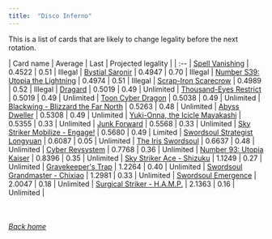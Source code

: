 ```yaml
---
title:  "Disco Inferno"
---
```


This is a list of cards that are likely to change legality before the next rotation.

| Card name | Average | Last | Projected legality |
| :-- |
[Spell Vanishing](https://db.ygoprodeck.com/card/?search=Spell%20Vanishing) | 0.4522 | 0.51 | Illegal |
[Bystial Saronir](https://db.ygoprodeck.com/card/?search=Bystial%20Saronir) | 0.4947 | 0.70 | Illegal |
[Number S39: Utopia the Lightning](https://db.ygoprodeck.com/card/?search=Number%20S39:%20Utopia%20the%20Lightning) | 0.4974 | 0.51 | Illegal |
[Scrap-Iron Scarecrow](https://db.ygoprodeck.com/card/?search=Scrap-Iron%20Scarecrow) | 0.4989 | 0.52 | Illegal |
[Dragard](https://db.ygoprodeck.com/card/?search=Dragard) | 0.5019 | 0.49 | Unlimited |
[Thousand-Eyes Restrict](https://db.ygoprodeck.com/card/?search=Thousand-Eyes%20Restrict) | 0.5019 | 0.49 | Unlimited |
[Toon Cyber Dragon](https://db.ygoprodeck.com/card/?search=Toon%20Cyber%20Dragon) | 0.5038 | 0.49 | Unlimited |
[Blackwing - Blizzard the Far North](https://db.ygoprodeck.com/card/?search=Blackwing%20-%20Blizzard%20the%20Far%20North) | 0.5263 | 0.48 | Unlimited |
[Abyss Dweller](https://db.ygoprodeck.com/card/?search=Abyss%20Dweller) | 0.5308 | 0.49 | Unlimited |
[Yuki-Onna, the Icicle Mayakashi](https://db.ygoprodeck.com/card/?search=Yuki-Onna,%20the%20Icicle%20Mayakashi) | 0.5355 | 0.33 | Unlimited |
[Junk Forward](https://db.ygoprodeck.com/card/?search=Junk%20Forward) | 0.5568 | 0.33 | Unlimited |
[Sky Striker Mobilize - Engage!](https://db.ygoprodeck.com/card/?search=Sky%20Striker%20Mobilize%20-%20Engage!) | 0.5680 | 0.49 | Limited |
[Swordsoul Strategist Longyuan](https://db.ygoprodeck.com/card/?search=Swordsoul%20Strategist%20Longyuan) | 0.6087 | 0.05 | Unlimited |
[The Iris Swordsoul](https://db.ygoprodeck.com/card/?search=The%20Iris%20Swordsoul) | 0.6637 | 0.48 | Unlimited |
[Cyber Revsystem](https://db.ygoprodeck.com/card/?search=Cyber%20Revsystem) | 0.7768 | 0.36 | Unlimited |
[Number 93: Utopia Kaiser](https://db.ygoprodeck.com/card/?search=Number%2093:%20Utopia%20Kaiser) | 0.8396 | 0.35 | Unlimited |
[Sky Striker Ace - Shizuku](https://db.ygoprodeck.com/card/?search=Sky%20Striker%20Ace%20-%20Shizuku) | 1.1249 | 0.27 | Unlimited |
[Gravekeeper's Trap](https://db.ygoprodeck.com/card/?search=Gravekeeper's%20Trap) | 1.2264 | 0.40 | Unlimited |
[Swordsoul Grandmaster - Chixiao](https://db.ygoprodeck.com/card/?search=Swordsoul%20Grandmaster%20-%20Chixiao) | 1.2981 | 0.33 | Unlimited |
[Swordsoul Emergence](https://db.ygoprodeck.com/card/?search=Swordsoul%20Emergence) | 2.0047 | 0.18 | Unlimited |
[Surgical Striker - H.A.M.P.](https://db.ygoprodeck.com/card/?search=Surgical%20Striker%20-%20H.A.M.P.) | 2.1363 | 0.16 | Unlimited |

<br>

###### [Back home](index)